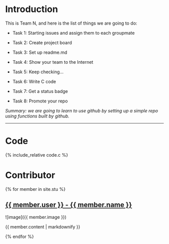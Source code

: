 # Introduction
This is Team N, and here is the list of things we are going to do:

* Task 1: Starting issues and assign them to each groupmate

* Task 2: Create project board

* Task 3: Set up readme.md

* Task 4: Show your team to the Internet

* Task 5: Keep checking...

* Task 6: Write C code

* Task 7: Get a status badge

* Task 8: Promote your repo

*Summary: we are going to learn to use github by setting up a simple repo using functions built by github.*

---

# Code
{% include_relative code.c %}
# Contributor
{% for member in site.stu %}
  <h2>
    <a href="https://github.com/{{ member.user }}">
      {{ member.user }} - {{ member.name }}
    </a>
  </h2>
  ![image]({{ member.image }})
  <p>{{ member.content | markdownify }}</p>
{% endfor %}
